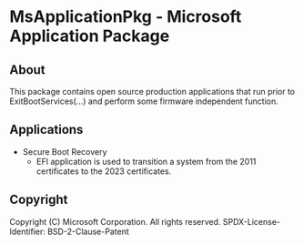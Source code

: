 # MsApplicationPkg - Microsoft Application Package

## About

This package contains open source production applications that run prior to ExitBootServices(...) and perform some
firmware independent function.

## Applications

* Secure Boot Recovery
  * EFI application is used to transition a system from the 2011 certificates to the 2023 certificates.

## Copyright

Copyright (C) Microsoft Corporation. All rights reserved.
SPDX-License-Identifier: BSD-2-Clause-Patent
